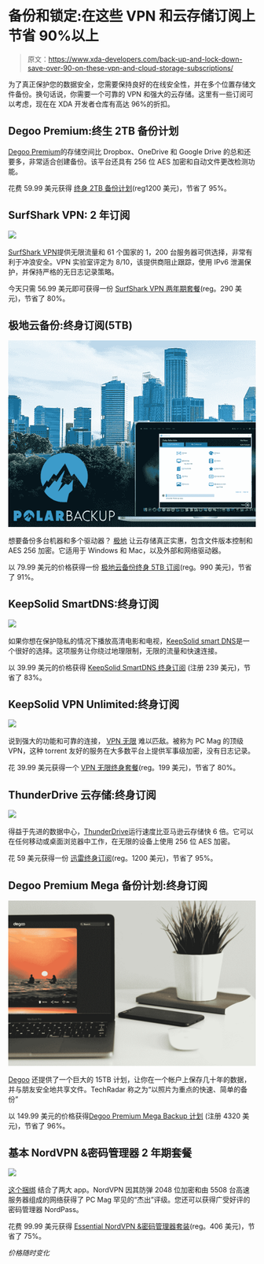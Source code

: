 # 备份和锁定:在这些 VPN 和云存储订阅上节省 90%以上

> 原文：<https://www.xda-developers.com/back-up-and-lock-down-save-over-90-on-these-vpn-and-cloud-storage-subscriptions/>

为了真正保护您的数据安全，您需要保持良好的在线安全性，并在多个位置存储文件备份。换句话说，你需要一个可靠的 VPN 和强大的云存储。这里有一些订阅可以考虑，现在在 XDA 开发者仓库有高达 96%的折扣。

## **Degoo Premium:终生 2TB 备份计划**

[Degoo Premium](https://depot.xda-developers.com/sales/degoo-ultimate-2tb-backup-plan-lifetime-subscription?utm_source=xda-developers.com&utm_medium=referral&utm_campaign=degoo-ultimate-2tb-backup-plan-lifetime-subscription&utm_term=scsf-451175&utm_content=a0x1P000004YmUHQA0&scsonar=1)的存储空间比 Dropbox、OneDrive 和 Google Drive 的总和还要多，非常适合创建备份。该平台还具有 256 位 AES 加密和自动文件更改检测功能。

花费 59.99 美元获得 [终身 2TB 备份计划](https://depot.xda-developers.com/sales/degoo-ultimate-2tb-backup-plan-lifetime-subscription?utm_source=xda-developers.com&utm_medium=referral&utm_campaign=degoo-ultimate-2tb-backup-plan-lifetime-subscription&utm_term=scsf-451175&utm_content=a0x1P000004YmUHQA0&scsonar=1)(reg1200 美元)，节省了 95%。

## **SurfShark VPN: 2 年订阅**

**![](img/6259b4038cc2e8fe66d0800cb2a606ce.png)**

[SurfShark VPN](https://depot.xda-developers.com/sales/surfshark-vpn-2-year-subscription?utm_source=xda-developers.com&utm_medium=referral&utm_campaign=surfshark-vpn-2-year-subscription&utm_term=scsf-451176&utm_content=a0x1P000004YmUHQA0&scsonar=1)提供无限流量和 61 个国家的 1，200 台服务器可供选择，非常有利于冲浪安全。VPN 实验室评定为 8/10，该提供商阻止跟踪，使用 IPv6 泄漏保护，并保持严格的无日志记录策略。

今天只需 56.99 美元即可获得一份 [SurfShark VPN 两年期套餐](https://depot.xda-developers.com/sales/surfshark-vpn-2-year-subscription?utm_source=xda-developers.com&utm_medium=referral&utm_campaign=surfshark-vpn-2-year-subscription&utm_term=scsf-451176&utm_content=a0x1P000004YmUHQA0&scsonar=1)(reg。290 美元)，节省了 80%。

## **极地云备份:终身订阅(5TB)**

![](img/0a30c747f9e9dc65cf36154c9e03e577.png)

想要备份多台机器和多个驱动器？ [极地](https://depot.xda-developers.com/sales/polar-backup-lifetime-subscription-5tb?utm_source=xda-developers.com&utm_medium=referral&utm_campaign=polar-backup-lifetime-subscription-5tb&utm_term=scsf-451178&utm_content=a0x1P000004YmUHQA0&scsonar=1) 让云存储真正实惠，包含文件版本控制和 AES 256 加密。它适用于 Windows 和 Mac，以及外部和网络驱动器。

以 79.99 美元的价格获得一份 [极地云备份终身 5TB 订阅](https://depot.xda-developers.com/sales/polar-backup-lifetime-subscription-5tb?utm_source=xda-developers.com&utm_medium=referral&utm_campaign=polar-backup-lifetime-subscription-5tb&utm_term=scsf-451178&utm_content=a0x1P000004YmUHQA0&scsonar=1)(reg。990 美元)，节省了 91%。

## **KeepSolid SmartDNS:终身订阅**

![](img/5b3fa5a94aead7a99445068f8bc4b990.png)

如果你想在保护隐私的情况下播放高清电影和电视，[KeepSolid smart DNS](https://depot.xda-developers.com/sales/keepsolid-smartdns-lifetime-subscription?utm_source=xda-developers.com&utm_medium=referral&utm_campaign=keepsolid-smartdns-lifetime-subscription&utm_term=scsf-451177&utm_content=a0x1P000004YmUHQA0&scsonar=1)是一个很好的选择。这项服务让你绕过地理限制，无限的流量和快速连接。

以 39.99 美元的价格获得 [KeepSolid SmartDNS 终身订阅](https://depot.xda-developers.com/sales/keepsolid-smartdns-lifetime-subscription?utm_source=xda-developers.com&utm_medium=referral&utm_campaign=keepsolid-smartdns-lifetime-subscription&utm_term=scsf-451177&utm_content=a0x1P000004YmUHQA0&scsonar=1) (注册 239 美元)，节省了 83%。

## **KeepSolid VPN Unlimited:终身订阅**

**![](img/7c894ff8d69af3642f4e0212b9192a07.png)**

说到强大的功能和可靠的连接， [VPN 无限](https://depot.xda-developers.com/sales/vpn-unlimited-lifetime-subscription?utm_source=xda-developers.com&utm_medium=referral&utm_campaign=vpn-unlimited-lifetime-subscription&utm_term=scsf-451172&utm_content=a0x1P000004YmUHQA0&scsonar=1) 难以匹敌。被称为 PC Mag 的顶级 VPN，这种 torrent 友好的服务在大多数平台上提供军事级加密，没有日志记录。

花 39.99 美元获得一个 [VPN 无限终身套餐](https://depot.xda-developers.com/sales/vpn-unlimited-lifetime-subscription?utm_source=xda-developers.com&utm_medium=referral&utm_campaign=vpn-unlimited-lifetime-subscription&utm_term=scsf-451172&utm_content=a0x1P000004YmUHQA0&scsonar=1)(reg。199 美元)，节省了 80%。

## **ThunderDrive 云存储:终身订阅**

**![](img/834256e71024288d50e751297774d50c.png)**

得益于先进的数据中心，[ThunderDrive](https://depot.xda-developers.com/sales/thunderdrive-cloud-storage-lifetime-subscription?utm_source=xda-developers.com&utm_medium=referral&utm_campaign=thunderdrive-cloud-storage-lifetime-subscription&utm_term=scsf-451174&utm_content=a0x1P000004YmUHQA0&scsonar=1)运行速度比亚马逊云存储快 6 倍。它可以在任何移动或桌面浏览器中工作，在无限的设备上使用 256 位 AES 加密。

花 59 美元获得一份 [迅雷终身订阅](https://depot.xda-developers.com/sales/thunderdrive-cloud-storage-lifetime-subscription?utm_source=xda-developers.com&utm_medium=referral&utm_campaign=thunderdrive-cloud-storage-lifetime-subscription&utm_term=scsf-451174&utm_content=a0x1P000004YmUHQA0&scsonar=1)(reg。1200 美元)，节省了 95%。

## **Degoo Premium Mega 备份计划:终身订阅**

![](img/8e71bbaec25bcb2da9f217743ff90cfe.png)

[Degoo](https://depot.xda-developers.com/sales/degoo-premium-mega-backup-lifetime-subscription-15tb?utm_source=xda-developers.com&utm_medium=referral&utm_campaign=degoo-premium-mega-backup-lifetime-subscription-15tb&utm_term=scsf-451171&utm_content=a0x1P000004YmUHQA0&scsonar=1) 还提供了一个巨大的 15TB 计划，让你在一个帐户上保存几十年的数据，并与朋友安全地共享文件。TechRadar 称之为“以照片为重点的快速、简单的备份”

以 149.99 美元的价格获得[Degoo Premium Mega Backup 计划](https://depot.xda-developers.com/sales/degoo-premium-mega-backup-lifetime-subscription-15tb?utm_source=xda-developers.com&utm_medium=referral&utm_campaign=degoo-premium-mega-backup-lifetime-subscription-15tb&utm_term=scsf-451171&utm_content=a0x1P000004YmUHQA0&scsonar=1) (注册 4320 美元)，节省了 96%。

## **基本 NordVPN &密码管理器 2 年期套餐**

![](img/84ac20e1ab17f8dd1262a4d28feab195.png)

[这个捆绑](https://depot.xda-developers.com/sales/the-essential-nord-2-year-subscription-bundle?utm_source=xda-developers.com&utm_medium=referral&utm_campaign=the-essential-nord-2-year-subscription-bundle&utm_term=scsf-451173&utm_content=a0x1P000004YmUHQA0&scsonar=1) 结合了两大 app。NordVPN 因其防弹 2048 位加密和由 5508 台高速服务器组成的网络获得了 PC Mag 罕见的“杰出”评级。您还可以获得广受好评的密码管理器 NordPass。

花费 99.99 美元获得 [Essential NordVPN &密码管理器套装](https://depot.xda-developers.com/sales/the-essential-nord-2-year-subscription-bundle?utm_source=xda-developers.com&utm_medium=referral&utm_campaign=the-essential-nord-2-year-subscription-bundle&utm_term=scsf-451173&utm_content=a0x1P000004YmUHQA0&scsonar=1)(reg。406 美元)，节省了 75%。

*价格随时变化*